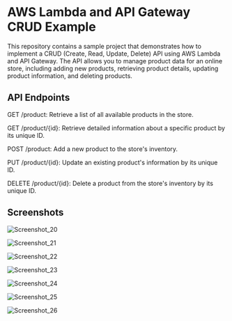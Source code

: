 # AWS Lambda and API Gateway CRUD Example

This repository contains a sample project that demonstrates how to implement a CRUD (Create, Read, Update, Delete) API using AWS Lambda and API Gateway. The API allows you to manage product data for an online store, including adding new products, retrieving product details, updating product information, and deleting products.

## API Endpoints

GET /product: Retrieve a list of all available products in the store.

GET /product/{id}: Retrieve detailed information about a specific product by its unique ID.

POST /product: Add a new product to the store's inventory.

PUT /product/{id}: Update an existing product's information by its unique ID.

DELETE /product/{id}: Delete a product from the store's inventory by its unique ID.

## Screenshots

![Screenshot_20](https://github.com/AdamKowalczuk/aws-lambda-gatewayapi-crud/assets/57939211/17fe7dbf-d0d8-48e5-a667-bac23b08cf91)

![Screenshot_21](https://github.com/AdamKowalczuk/aws-lambda-gatewayapi-crud/assets/57939211/802215df-c10c-44d6-938c-714035a399ff)

![Screenshot_22](https://github.com/AdamKowalczuk/aws-lambda-gatewayapi-crud/assets/57939211/8d27e3fd-6a27-4f74-a886-6e8c036226a5)

![Screenshot_23](https://github.com/AdamKowalczuk/aws-lambda-gatewayapi-crud/assets/57939211/b37a0a1e-0d7b-4646-8107-a983bae38fec)

![Screenshot_24](https://github.com/AdamKowalczuk/aws-lambda-gatewayapi-crud/assets/57939211/6d35615c-ef1a-43ce-9ccb-a986f171ff02)

![Screenshot_25](https://github.com/AdamKowalczuk/aws-lambda-gatewayapi-crud/assets/57939211/4e44346c-556e-44d3-a4e1-3c543ea55131)

![Screenshot_26](https://github.com/AdamKowalczuk/aws-lambda-gatewayapi-crud/assets/57939211/5709c9b2-622c-49e5-ae1c-1f50d519b909)
